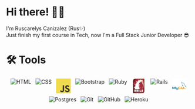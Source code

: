 # Hi there! 👋🏽
I'm Ruscarelys Canizalez (Rus✨) <br>
Just finish my first course in Tech, now I'm a Full Stack Junior Developer 😎

# 🛠 Tools
<p align="center">
 <img src="https://cdn.jsdelivr.net/gh/devicons/devicon/icons/html5/html5-plain-wordmark.svg" alt="HTML" height="40" style="vertical-align:top; margin:4px">
  <img src="https://cdn.jsdelivr.net/gh/devicons/devicon/icons/css3/css3-original.svg" alt="CSS" height="40" style="vertical-align:top; margin:4px">
  <img src="https://raw.githubusercontent.com/github/explore/80688e429a7d4ef2fca1e82350fe8e3517d3494d/topics/javascript/javascript.png" alt="Javascript" height="40" style="vertical-align:top; margin:4px">
  <img src="https://cdn.jsdelivr.net/gh/devicons/devicon/icons/bootstrap/bootstrap-plain-wordmark.svg" alt="Bootstrap" height="40" style="vertical-align:top; margin:4px">
  <img src="https://cdn.jsdelivr.net/gh/devicons/devicon/icons/ruby/ruby-plain.svg" alt="Ruby" height="40" style="vertical-align:top; margin:4px">
  <img src="https://raw.githubusercontent.com/devicons/devicon/master/icons/rails/rails-original-wordmark.svg" alt="Rails" height="40" style="vertical-align:top; margin:4px">
  <img src="https://cdn.jsdelivr.net/gh/devicons/devicon/icons/sass/sass-original.svg" alt="Rails" height="40" style="vertical-align:top; margin:4px">
  <img src="https://raw.githubusercontent.com/devicons/devicon/master/icons/mysql/mysql-original-wordmark.svg" alt="MySQL" height="40" style="vertical-align:top; margin:4px">
  <img src="https://cdn.jsdelivr.net/gh/devicons/devicon/icons/postgresql/postgresql-original-wordmark.svg" alt="Postgres" height="40" style="vertical-align:top; margin:4px">
  <img src="https://cdn.jsdelivr.net/gh/devicons/devicon/icons/git/git-plain-wordmark.svg" alt="Git" height="40" style="vertical-align:top; margin:4px">
  <img src="https://cdn.jsdelivr.net/gh/devicons/devicon/icons/github/github-original.svg" alt="GitHub" height="40" style="vertical-align:top; margin:4px">
  <img src="https://cdn.jsdelivr.net/gh/devicons/devicon/icons/heroku/heroku-original-wordmark.svg" alt="Heroku" height="40" style="vertical-align:top; margin:4px">
</p>
